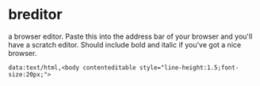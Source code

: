 # breditor

a browser editor. Paste this into the address bar of your browser and you'll have a scratch editor. Should include bold and italic if you've got a nice browser.
  
` data:text/html,<body contenteditable style="line-height:1.5;font-size:20px;"> `
